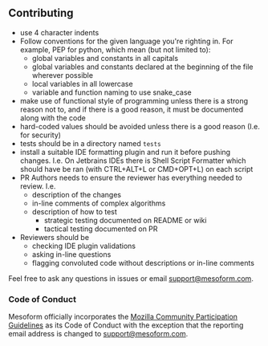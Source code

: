 ## Contributing
* use 4 character indents
* Follow conventions for the given language you're righting in. For example, PEP for python, which mean (but not limited to):
  * global variables and constants in all capitals
  * global variables and constants declared at the beginning of the file wherever possible
  * local variables in all lowercase
  * variable and function naming to use snake_case
* make use of functional style of programming unless there is a strong reason not to, and if there is a good reason, it must be documented along with the code
* hard-coded values should be avoided unless there is a good reason (I.e. for security)
* tests should be in a directory named `tests`
* install a suitable IDE formatting plugin and run it before pushing changes. I.e. On Jetbrains IDEs
 there is Shell Script Formatter which should have be ran (with CTRL+ALT+L or CMD+OPT+L) on each
 script
* PR Authors needs to ensure the reviewer has everything needed to review. I.e.
  * description of the changes
  * in-line comments of complex algorithms
  * description of how to test
    * strategic testing documented on README or wiki
    * tactical testing documented on PR
* Reviewers should be
  * checking IDE plugin validations
  * asking in-line questions
  * flagging convoluted code without descriptions or in-line comments
 
Feel free to ask any questions in issues or email [support@mesoform.com](mailto:support@mesoform.com).

### Code of Conduct

Mesoform officially incorporates the [Mozilla Community Participation Guidelines](https://www.mozilla.org/en-US/about/governance/policies/participation/) as its Code of Conduct with the exception that the reporting email address is changed to [support@mesoform.com](mailto:support@mesoform.com).
